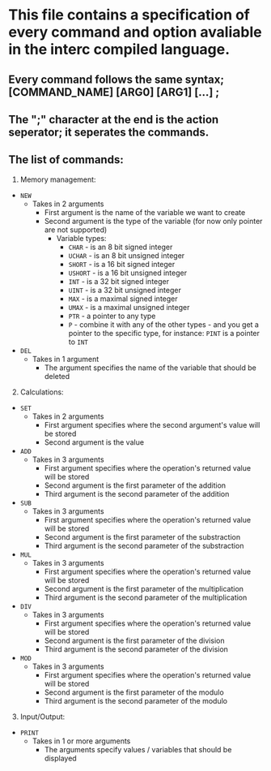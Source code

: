 # This file contains a specification of every command and option avaliable in the interc compiled language.
## Every command follows the same syntax; [COMMAND_NAME] [ARG0] [ARG1] [...] ;
## The ";" character at the end is the action seperator; it seperates the commands.

## The list of commands:
1) Memory management:
- `NEW`
	- Takes in 2 arguments
		- First argument is the name of the variable we want to create
		- Second argument is the type of the variable (for now only pointer are not supported)
			- Variable types:
				- `CHAR` - is an 8 bit signed integer
				- `UCHAR` - is an 8 bit unsigned integer
				- `SHORT` - is a 16 bit signed integer
				- `USHORT` - is a 16 bit unsigned integer
				- `INT` - is a 32 bit signed integer
				- `UINT` - is a 32 bit unsigned integer
				- `MAX` - is a maximal signed integer
				- `UMAX` - is a maximal unsigned integer
				- `PTR` - a pointer to any type
				- `P` - combine it with any of the other types - and you get a pointer to the specific type, for instance: `PINT` is a pointer to `INT`
- `DEL`
	- Takes in 1 argument
		- The argument specifies the name of the variable that should be deleted
2) Calculations:
- `SET`
	- Takes in 2 arguments
		- First argument specifies where the second argument's value will be stored
		- Second argument is the value
- `ADD`
	- Takes in 3 arguments
		- First argument specifies where the operation's returned value will be stored
		- Second argument is the first parameter of the addition 
		- Third argument is the second parameter of the addition 
- `SUB`
	- Takes in 3 arguments
		- First argument specifies where the operation's returned value will be stored
		- Second argument is the first parameter of the substraction 
		- Third argument is the second parameter of the substraction 
- `MUL`
	- Takes in 3 arguments
		- First argument specifies where the operation's returned value will be stored
		- Second argument is the first parameter of the multiplication 
		- Third argument is the second parameter of the multiplication 
- `DIV`
	- Takes in 3 arguments
		- First argument specifies where the operation's returned value will be stored
		- Second argument is the first parameter of the division 
		- Third argument is the second parameter of the division 
- `MOD`
	- Takes in 3 arguments
		- First argument specifies where the operation's returned value will be stored
		- Second argument is the first parameter of the modulo 
		- Third argument is the second parameter of the modulo 
3) Input/Output:
- `PRINT`
	- Takes in 1 or more arguments
		- The arguments specify values / variables that should be displayed

